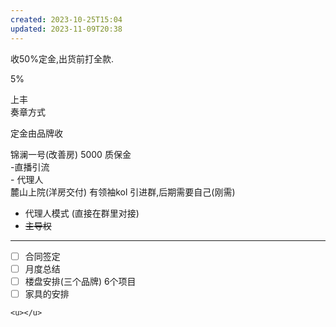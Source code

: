 ```yaml
---  
created: 2023-10-25T15:04  
updated: 2023-11-09T20:38  
---  
```

  
  
收50%定金,出货前打全款.   
  
  
  
  
  
  
5%  
  
  
上丰  
 奏章方式  
  
定金由品牌收  
  
锦澜一号(改善房) 5000 质保金  
	-直播引流  
	- 代理人  
麓山上院(洋房交付)  有领袖kol 引进群,后期需要自己(刚需)  
- 代理人模式 (直接在群里对接)  
- ~~主导权~~  
  
---  
- [ ] 合同签定  
- [ ] 月度总结  
- [ ] 楼盘安排(三个品牌) 6个项目  
- [ ] 家具的安排  
~~~~``  
<u></u>  
  
  
